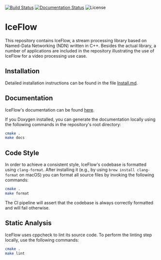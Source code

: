 [![Build Status](https://github.com/hsel-netsys/iceflow/actions/workflows/build.yml/badge.svg)](https://github.com/hsel-netsys/iceflow/actions/workflows/build.yml)
[![Documentation Status](https://img.shields.io/github/actions/workflow/status/hsel-netsys/iceflow/doxygen-gh-pages.yml?label=docs&link=https%3A%2F%2Fhsel-netsys.github.io%2Ficeflow)](https://hsel-netsys.github.io/iceflow)
![License](https://img.shields.io/github/license/hsel-netsys/iceflow)

# IceFlow

This repository contains IceFlow, a stream processing library based on
Named-Data Networking (NDN) written in C++.
Besides the actual library, a number of applications are included in the
repository illustrating the use of IceFlow for a video processing use case.

<!-- TODO: Expand README -->

## Installation

Detailed installation instructions can be found in the file [Install.md](Install.md).

## Documentation

IceFlow's documentation can be found [here](https://hsel-netsys.github.io/iceflow).

If you Doxygen installed, you can generate the documentation locally using the
following commands in the repository's root directory:

```sh
cmake .
make docs
```

## Code Style

In order to achieve a consistent style, IceFlow's codebase is formatted using
`clang-format`.
After installing it (e.g., by using `brew install clang-format` on macOS) you
can format all source files by invoking the following commands:

```sh
cmake .
make format
```
The CI pipeline will assert that the codebase is always correctly
formatted and will fail otherwise.

## Static Analysis

IceFlow uses cppcheck to lint its source code.
To perform the linting step locally, use the following commands:

```sh
cmake .
make lint
```
